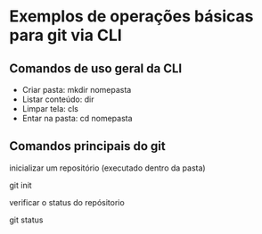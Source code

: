 # Exemplos de operações básicas para git via CLI

## Comandos de uso geral da CLI

- Criar pasta: mkdir nomepasta
- Listar conteúdo: dir
- Limpar tela: cls
- Entar na pasta: cd nomepasta

## Comandos principais do git

inicializar um repositório (executado dentro da pasta)

git init

verificar o status do repósitorio

git status

